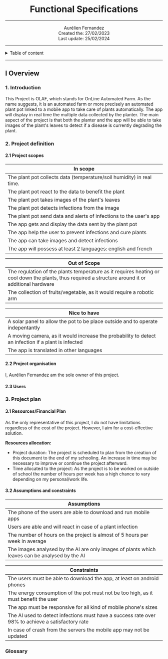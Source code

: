 <center> 

# Functional Specifications

<hr>

Aurélien Fernandez  
Created the: 27/02/2023  
Last update: 25/02/2024

</center>

<hr>
<details>
<summary>Table of content</summary>

- [Functional Specifications](#functional-specifications)
  - [I Overview](#i-overview)
    - [1. Introduction](#1-introduction)
    - [2. Project definition](#2-project-definition)
      - [2.1 Project scopes](#21-project-scopes)
      - [2.2 Project organisation](#22-project-organisation)
      - [2.3 Users](#23-users)
    - [3. Project plan](#3-project-plan)
      - [3.1 Resources/Financial Plan](#31-resourcesfinancial-plan)
      - [3.2 Assumptions and constraints](#32-assumptions-and-constraints)
    - [Glossary](#glossary)

</details>
<hr>

## I Overview

### 1. Introduction

This Project is OLAF, which stands for OnLine Automated Farm. As the name suggests, it is an automated farm or more precisely an automated plant pot linked to a mobile app to take care of plants automatically. The app will display in real time the multiple data collected by the planter. The main aspect of the project is that both the planter and the app will be able to take images of the plant's leaves to detect if a disease is currently degrading the plant.

### 2. Project definition

#### 2.1 Project scopes

| **In scope**  |
|---|
|The plant pot collects data (temperature/soil humidity) in real time.|
|The plant pot react to the data to benefit the plant|
|The plant pot takes images of the plant's leaves|
|The plant pot detects infections from the image|
|The plant pot send data and alerts of infections to the user's app|
|The app gets and display the data sent by the plant pot|
|The app help the user to prevent infections and cure plants|
|The app can take images and detect infections|
|The app will possess at least 2 languages: english and french|

| **Out of Scope**|
|---|
|The regulation of the plants temperature as it requires heating or cool down the plants, thus required a structure around it or additional hardware|
|The collection of fruits/vegetable, as it would require a robotic arm|

| **Nice to have**|
|---|
|A solar panel to allow the pot to be place outside and to operate indepentantly|
|A moving camera, as it would increase the probability to detect an infection if a plant is infected|
|The app is translated in other languages|

#### 2.2 Project organisation

I, Aurélien Fernandez am the sole owner of this project.

#### 2.3 Users

### 3. Project plan

#### 3.1 Resources/Financial Plan

As the only representative of this project, I do not have limitations regardless of the cost of the project. However, I aim for a cost-effective solution.

**Resources allocation:**

- Project duration: The project is scheduled to plan from the creation of this document to the end of my schooling. An increase in time may be necessary to improve or continue the project afterward.
- Time allocated to the project: As the project is to be worked on outside of school the number of hours per week has a high chance to vary depending on my personal/work life.

#### 3.2 Assumptions and constraints

|Assumptions|
|---|
|The phone of the users are able to download and run mobile apps|
|Users are able and will react in case of a plant infection|
|The number of hours on the project is almost of 5 hours per week in average|
|The images analysed by the AI are only images of plants which leaves can be analysed by the AI|

|Constraints|
|---|
|The users must be able to download the app, at least on android phones|
|The energy consumption of the pot must not be too high, as it must benefit the user|
|The app must be responsive for all kind of mobile phone's sizes|
|The AI used to detect infections must have a success rate over 98% to achieve a satisfactory rate|
|In case of crash from the servers the mobile app may not be updated|

### Glossary

